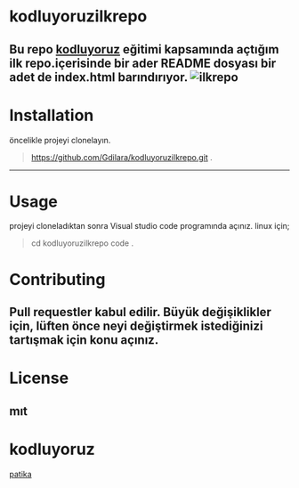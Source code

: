 # kodluyoruzilkrepo

Bu repo [kodluyoruz](https://kodluyoruz.org/tr/kodluyoruz/) eğitimi kapsamında açtığım ilk repo.içerisinde bir ader README dosyası bir adet de index.html barındırıyor.
![ilkrepo](https://user-images.githubusercontent.com/113728651/200125535-5538bd3e-7d7f-460c-8bc3-3e04d985449f.png)
---
# Installation
öncelikle projeyi clonelayın.
>https://github.com/Gdilara/kodluyoruzilkrepo.git 
.
---
# Usage

projeyi cloneladıktan sonra Visual studio code programında açınız.
linux için;
>cd kodluyoruzilkrepo
>code .

# Contributing

Pull requestler kabul edilir. Büyük değişiklikler için, lüften önce neyi değiştirmek istediğinizi tartışmak için konu açınız.
---
# License

mıt
---

# kodluyoruz
[patika](https://www.patika.dev/tr)
